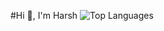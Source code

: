 #Hi 👋, I'm Harsh
![Top Languages](https://github-readme-stats.vercel.app/api/top-langs/?username=futureslinky&hide=TeX&layout=compact)
